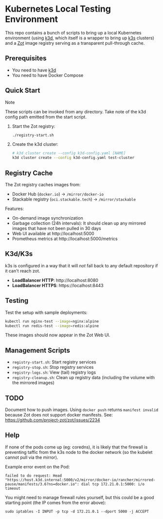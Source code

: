 # Kubernetes Local Testing Environment

This repo contains a bunch of scripts to bring up a local Kubernetes environment (using [k3d](https://k3d.io/), which itself is a wrapper to bring up [k3s](https://k3s.io/) clusters) and a [Zot](https://zotregistry.dev/) image registry serving as a transparent pull-through cache.

## Prerequisites

* You need to have [k3d](https://k3d.io)
* You need to have Docker Compose

## Quick Start

> [!NOTE]
> These scripts can be invoked from any directory.
> Take note of the k3d config path emitted from the start script.

1. Start the Zot registry:
   ```bash
   ./registry-start.sh
   ```
2. Create the k3d cluster:
   ```bash
   # k3d cluster create --config k3d-config.yaml [NAME]
   k3d cluster create --config k3d-config.yaml test-cluster
   ```

## Registry Cache

The Zot registry caches images from:
- Docker Hub (`docker.io`) → `/mirror/docker-io`
- Stackable registry (`oci.stackable.tech`) → `/mirror/stackable`

Features:
- On-demand image synchronization
- Garbage collection (24h intervals): It should clean up any mirrored images that have not been pulled in 30 days
- Web UI available at http://localhost:5000
- Prometheus metrics at http://localhost:5000/metrics

## K3d/K3s

k3s is configured in a way that it will _not_ fall back to any default repository if it can't reach zot.

- **LoadBalancer HTTP**: http://localhost:8080
- **LoadBalancer HTTPS**: https://localhost:8443

## Testing

Test the setup with sample deployments:
```bash
kubectl run nginx-test --image=nginx:alpine
kubectl run redis-test --image=redis:alpine
```

These images should now appear in the Zot Web UI.

## Management Scripts

- `registry-start.sh`: Start registry services
- `registry-stop.sh`: Stop registry services
- `registry-logs.sh`: View (tail) registry logs
- `registry-cleanup.sh`: Clean up registry data (including the volume with the mirrored images)

## TODO

Document how to push images.
Using `docker push` returns `manifest invalid` because Zot does not support docker manifests.
See: https://github.com/project-zot/zot/issues/2234

## Help

If none of the pods come up (eg: coredns), it is likely that the firewall is
preventing taffic from the k3s node to the docker network (so the kubelet cannot
pull via the mirror).

Example error event on the Pod:

```
failed to do request: Head "https://host.k3d.internal:5000/v2/mirror/docker-io/rancher/mirrored-pause/manifests/3.6?ns=docker.io": dial tcp 172.21.0.1:5000: i/o timeout
```

You might need to manage firewall rules yourself, but this could be a good
starting point (the IP comes from the error above):

```shell
sudo iptables -I INPUT -p tcp -d 172.21.0.1 --dport 5000 -j ACCEPT
```
